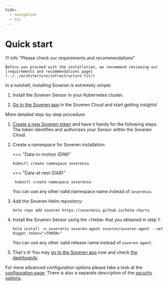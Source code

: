 ```yaml
---
hide:
  - navigation
  - toc
---
```


# Quick start

!!! info "Please check our requirements and recommendations"

    Before you proceed with the installation, we recommend reviewing our [requirements and recommendations page](../../architecture/infrastructure-fit/)

In a nutshell, installing Soveren is extremely simple:

1. Install the Soveren Sensor in your Kubernetes cluster.

2. [Go to the Soveren app](https://app.soveren.io/) in the Soveren Cloud and start getting insights!

More detailed step-by-step procedure:

1. [Create a new Soveren token](../../administration/managing-sensors#creating-sensors) and have it handy for the following steps. The token identifies and authorizes your Sensor within the Soveren Cloud.


2. Create a namespace for Soveren installation:

    === "Data-in-motion (DIM)"

    ```shell
    kubectl create namespace soverenio
    ```
    === "Data-at-rest (DAR)"

    ```shell
     kubectl create namespace soverenio
    ```

   You can use any other valid namespace name instead of `soverenio`.


3. Add the Soveren Helm repository:
    ```shell
    helm repo add soveren https://soverenio.github.io/helm-charts
    ```

4. Install the Soveren Sensor using the `<TOKEN>` that you obtained in step 1:
    ```shell
    helm install -n soverenio soveren-agent soveren/soveren-agent --set digger.token="<TOKEN>"
    ```
   You can use any other valid release name instead of `soveren-agent`.


5. That's it! You may [go to the Soveren app](https://app.soveren.io/) now and check [the dashboards](../../user-guide/overview/).


For more advanced configuration options please take a look at the [configuration page](../../administration/configuring-sensor/). There is also a separate description of the [security options](../../administration/securing-sensor/).